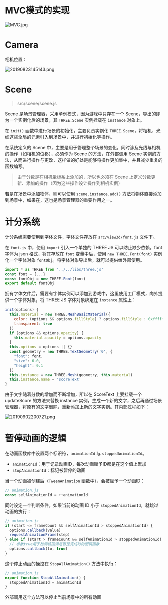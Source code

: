 # MVC模式的实现

![MVC.jpg](http://img.cdn.esunr.xyz/MVC.png)

# Camera

相机位置：

![20190823145143.png](http://img.cdn.esunr.xyz/markdown/20190823145143.png)

# Scene

> src/scene/scene.js

Scene 是场景管理器，采用单例模式，因为游戏中只存在一个 Scene，导出的即为一个实例化后的场景，其 `THREE.Scene` 实例挂载在 `instance` 对象上。

在 `init()` 函数中进行场景的初始化，主要负责实例化 `THREE.Scene`，将相机、光线这些全局的元素引入到场景中，并进行初始化等操作。

在系统定义的 Scene 中，主要是用于管理整个场景的变化。同时涉及光线与相机的操作（如相机的位移），必须作为 Scene 的方法，在外部调用 Scene 实例的方法，从而进行操作与更改，这样做的好处是能够将操作更加集中，并且减少重复的函数编写。

> 由于分数是在相机坐标系上添加的，所以也必须在 Scene 上定义分数更新、添加的操作（因为这些操作设计操作到相机实例）

若是在场景中添加物体，则可以使用 `scene.instance.add()` 方法将物体直接添加到场景中，如果在，这也是场景管理器的重要作用之一。

# 计分系统

计分系统需要使用到字体文件，字体文件存放在 `src/view3d/font.js` 文件下。

在 `font.js` 中，使用 `import` 引入一个单独的 THREE JS 可以防止缺少依赖。font 字体为 json 格式，将其存放在 `font` 变量中后，使用 `new THREE.Font(font)` 实例化一个字体对象 `fontObj`。将字体对象导出后，就可以提供给外部使用。

```js
import * as THREE from '../../libs/three.js'
const font = {...}
const fontObj = new THREE.Font(font)
export default fontObj
```

拥有字体文件后，需要有字体实例可以添加到游戏中，这里使用工厂模式，向外提供一个字体对象，将 THREE JS 字体对象绑定在 `instance` 属性上：

```js
init(options) {
  this.material = new THREE.MeshBasicMaterial({
    color: (options && options.fillStyle) ? options.fillStyle : 0xffffff,
    transparent: true
  })
  if (options && options.opacity) {
    this.material.opacity = options.opacity
  }
  this.options = options || {}
  const geometry = new THREE.TextGeometry('0', {
    "font": font,
    "size": 6.0,
    "height": 0.1
  })
  this.instance = new THREE.Mesh(geometry, this.material)
  this.instance.name = 'scoreText'
}
```

由于文字随着分数的增加而不断增加，所以在 ScoreText 上要挂载一个 updateScore 的方法来替换 instance 实例，生成一个新的文字，之后再通过场景管理器，将原有的文字删除，重新添加上新的文字实例。其内部过程如下：

![20190902200721.png](http://img.cdn.esunr.xyz/markdown/20190902200721.png)


# 暂停动画的逻辑

在动画函数库中设置两个标识符，`animationId` 与 `stoppedAnimationId`。

- `animationId`：用于记录动画ID，每次动画赋予ID都是在这个值上累加
- `stopAnimationId`：标记被暂停的动画

当一个动画被创建后（`TweenAnimation` 函数中），会被赋予一个动画ID：

```js
// animation.js
const selfAnimationId = ++animationId
```

同时设定一个判断条件，如果当前的动画 ID 小于 `stoppedAnimationId`，就跳过动画的执行：

```js
// animation.js
if (start <= frameCount && selfAnimationId > stoppedAnimationId) {
  options.callback(value)
  requestAnimationFrame(step)
} else if (start > frameCount && selfAnimationId > stoppedAnimationId) {
  // 参数true用于检测该回调是否是完成时的回调函数
  options.callback(to, true)
}
```

这个停止动画的操控在 `StopAllAnimation()` 方法中执行：

```js
// animation.js
export function StopAllAnimation() {
  stoppedAnimationId = animationId
}
```

外部调用这个方法可以停止当前场景中的所有动画